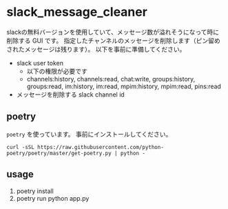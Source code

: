 # slack_message_cleaner

slackの無料バージョンを使用していて、メッセージ数が溢れそうになって時に削除する GUI です。
指定したチャンネルのメッセージを削除します（ピン留めされたメッセージは残ります）。
以下を事前に準備してください。

- slack user token
    - 以下の権限が必要です
    - channels:history, channels:read, chat:write, groups:history, groups:read, im:history, im:read, mpim:history, mpim:read, pins:read
- メッセージを削除する slack channel id

## poetry

`poetry` を使っています。
事前にインストールしてください。

```
curl -sSL https://raw.githubusercontent.com/python-poetry/poetry/master/get-poetry.py | python -
```

## usage

1. poetry install
1. poetry run python app.py
